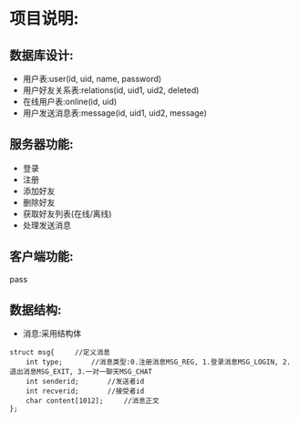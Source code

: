 # 项目说明:
## 数据库设计:  
* 用户表:user(id, uid, name, password)  
* 用户好友关系表:relations(id, uid1, uid2, deleted)  
* 在线用户表:online(id, uid)  
* 用户发送消息表:message(id, uid1, uid2, message)
## 服务器功能:
* 登录
* 注册
* 添加好友
* 删除好友
* 获取好友列表(在线/离线)
* 处理发送消息
## 客户端功能:
pass
## 数据结构:
* 消息:采用结构体  
```
struct msg{     //定义消息
    int type;       //消息类型:0.注册消息MSG_REG, 1.登录消息MSG_LOGIN, 2.退出消息MSG_EXIT, 3.一对一聊天MSG_CHAT
    int senderid;       //发送者id
    int recverid;       //接受者id
    char content[1012];     //消息正文
};
```

